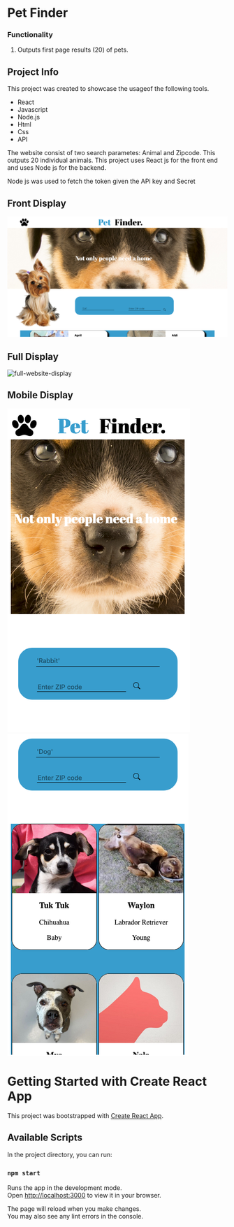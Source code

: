 # Pet Finder

### Functionality
1. Outputs first page results (20) of pets.


## Project Info
This project was created to showcase the usageof the following tools. 

- React
- Javascript
- Node.js
- Html
- Css 
- API

The website consist of two search parametes: Animal and Zipcode. 
This outputs 20 individual animals. This project uses React js for the front end and uses Node js for the backend. 

Node js was used to fetch the token given the APi key and Secret


## Front Display
![front-display](front-display.png)

## Full Display
![full-website-display](full-website-display.png)

## Mobile Display
![mobileOne.png](mobileOne.png)
![mobileTwo.png](mobileTwo.png)


# Getting Started with Create React App

This project was bootstrapped with [Create React App](https://github.com/facebook/create-react-app).

## Available Scripts

In the project directory, you can run:

### `npm start`

Runs the app in the development mode.\
Open [http://localhost:3000](http://localhost:3000) to view it in your browser.

The page will reload when you make changes.\
You may also see any lint errors in the console.

